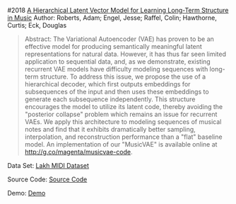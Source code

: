 #2018 [A Hierarchical Latent Vector Model for Learning Long-Term Structure in Music](http://arxiv.org/abs/1803.05428)
Author: Roberts, Adam; Engel, Jesse; Raffel, Colin; Hawthorne, Curtis; Eck, Douglas
>Abstract: The Variational Autoencoder (VAE) has proven to be an effective model for producing semantically meaningful latent representations for natural data. However, it has thus far seen limited application to sequential data, and, as we demonstrate, existing recurrent VAE models have difficulty modeling sequences with long-term structure. To address this issue, we propose the use of a hierarchical decoder, which first outputs embeddings for subsequences of the input and then uses these embeddings to generate each subsequence independently. This structure encourages the model to utilize its latent code, thereby avoiding the "posterior collapse" problem which remains an issue for recurrent VAEs. We apply this architecture to modeling sequences of musical notes and find that it exhibits dramatically better sampling, interpolation, and reconstruction performance than a "flat" baseline model. An implementation of our "MusicVAE" is available online at http://g.co/magenta/musicvae-code.

Data Set: [Lakh MIDI Dataset](https://colinraffel.com/projects/lmd/)

Source Code: [Source Code](https://github.com/tensorflow/magenta/tree/master/magenta/models/music_vae)

Demo: [Demo](https://storage.googleapis.com/magentadata/papers/musicvae/index.html)

